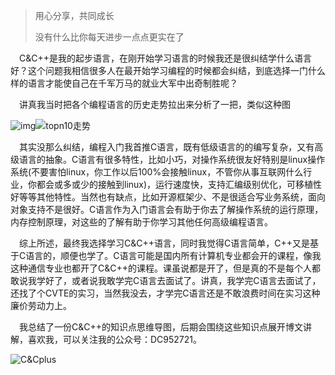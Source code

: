 >用心分享，共同成长
>
>没有什么比你每天进步一点点更实在了

&emsp;C&C++是我的起步语言，在刚开始学习语言的时候我还是很纠结学什么语言好？这个问题我相信很多人在最开始学习编程的时候都会纠结，到底选择一门什么样的语言才能使自己在千军万马的就业大军中出奇制胜呢？

&emsp;讲真我当时把各个编程语言的历史走势拉出来分析了一把，类似这种图

![img](https://tva1.sinaimg.cn/large/006tNbRwly1ga73pl239qj30sn0c43z6.jpg)![topn10走势](https://tva1.sinaimg.cn/large/006tNbRwly1ga73q85flcj30w70f2n0y.jpg)

&emsp;其实没那么纠结，编程入门我首推C语言，既有低级语言的的编写复杂，又有高级语言的抽象。C语言有很多特性，比如小巧，对操作系统很友好特别是linux操作系统(不要害怕linux，你工作以后100%会接触linux，不管你从事互联网什么行业，你都会或多或少的接触到linux)，运行速度快，支持汇编级别优化，可移植性好等等其他特性。当然也有缺点，比如开源框架少、不是很适合写业务系统，面向对象支持不是很好。C语言作为入门语言会有助于你去了解操作系统的运行原理，内存控制原理，对这些的了解有助于你学习其他任何高级编程语言。

&emsp;综上所述，最终我选择学习C&C++语言，同时我觉得C语言简单，C++又是基于C语言的，顺便也学了。C语言可能是国内所有计算机专业都会开的课程，像我这种通信专业也都开了C&C++的课程。课虽说都是开了，但是真的不是每个人都敢说我学好了，或者说我敢学完C语言去面试了。讲真，我学完C语言去面试了，还找了个CVTE的实习，当然我没去，才学完C语言还是不敢浪费时间在实习这种廉价劳动力上。

&emsp;我总结了一份C&C++的知识点思维导图，后期会围绕这些知识点展开博文讲解，喜欢我，可以关注我的公众号：DC952721。

![C&Cplus](https://tva1.sinaimg.cn/large/006tNbRwly1ga74qoa9msj30u016pqd5.jpg)

